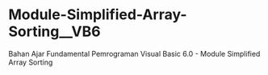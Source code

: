 # Module-Simplified-Array-Sorting__VB6
Bahan Ajar Fundamental Pemrograman Visual Basic 6.0 - Module Simplified Array Sorting
